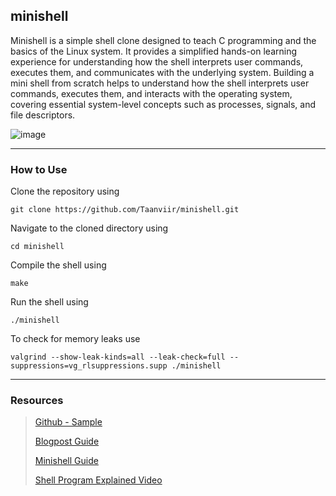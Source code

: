 ## minishell
Minishell is a simple shell clone designed to teach C programming and the basics of the Linux system. It provides a simplified hands-on learning experience for understanding how the shell interprets user commands, executes them, and communicates with the underlying system. Building a mini shell from scratch helps to understand how the shell interprets user commands, executes them, and interacts with the operating system, covering essential system-level concepts such as processes, signals, and file descriptors.

![image](https://github.com/Taanviir/minishell/assets/66136914/a5a23a00-baae-411c-81da-c64e331cc2e3)

---
### How to Use
Clone the repository using 
```
git clone https://github.com/Taanviir/minishell.git
```
Navigate to the cloned directory using
```
cd minishell
```
Compile the shell using
```
make
```
Run the shell using
```
./minishell
```

To check for memory leaks use
```
valgrind --show-leak-kinds=all --leak-check=full --suppressions=vg_rlsuppressions.supp ./minishell
```

---
### Resources

>[Github - Sample](https://github.com/maiadegraaf/minishell)
>
>[Blogpost Guide](https://brennan.io/2015/01/16/write-a-shell-in-c/)
>
>[Minishell Guide](https://harm-smits.github.io/42docs/projects/minishell)
>
>[Shell Program Explained Video](https://www.youtube.com/watch?v=ubt-UjcQUYg)
